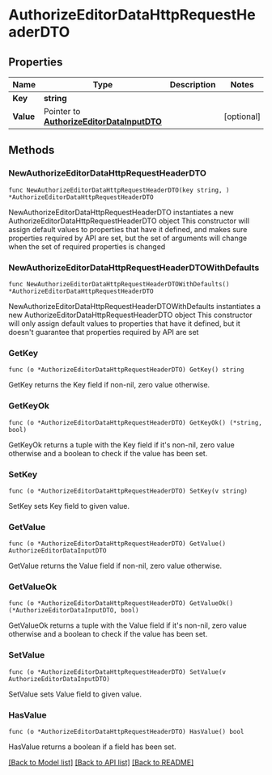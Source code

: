 # AuthorizeEditorDataHttpRequestHeaderDTO

## Properties

Name | Type | Description | Notes
------------ | ------------- | ------------- | -------------
**Key** | **string** |  | 
**Value** | Pointer to [**AuthorizeEditorDataInputDTO**](AuthorizeEditorDataInputDTO.md) |  | [optional] 

## Methods

### NewAuthorizeEditorDataHttpRequestHeaderDTO

`func NewAuthorizeEditorDataHttpRequestHeaderDTO(key string, ) *AuthorizeEditorDataHttpRequestHeaderDTO`

NewAuthorizeEditorDataHttpRequestHeaderDTO instantiates a new AuthorizeEditorDataHttpRequestHeaderDTO object
This constructor will assign default values to properties that have it defined,
and makes sure properties required by API are set, but the set of arguments
will change when the set of required properties is changed

### NewAuthorizeEditorDataHttpRequestHeaderDTOWithDefaults

`func NewAuthorizeEditorDataHttpRequestHeaderDTOWithDefaults() *AuthorizeEditorDataHttpRequestHeaderDTO`

NewAuthorizeEditorDataHttpRequestHeaderDTOWithDefaults instantiates a new AuthorizeEditorDataHttpRequestHeaderDTO object
This constructor will only assign default values to properties that have it defined,
but it doesn't guarantee that properties required by API are set

### GetKey

`func (o *AuthorizeEditorDataHttpRequestHeaderDTO) GetKey() string`

GetKey returns the Key field if non-nil, zero value otherwise.

### GetKeyOk

`func (o *AuthorizeEditorDataHttpRequestHeaderDTO) GetKeyOk() (*string, bool)`

GetKeyOk returns a tuple with the Key field if it's non-nil, zero value otherwise
and a boolean to check if the value has been set.

### SetKey

`func (o *AuthorizeEditorDataHttpRequestHeaderDTO) SetKey(v string)`

SetKey sets Key field to given value.


### GetValue

`func (o *AuthorizeEditorDataHttpRequestHeaderDTO) GetValue() AuthorizeEditorDataInputDTO`

GetValue returns the Value field if non-nil, zero value otherwise.

### GetValueOk

`func (o *AuthorizeEditorDataHttpRequestHeaderDTO) GetValueOk() (*AuthorizeEditorDataInputDTO, bool)`

GetValueOk returns a tuple with the Value field if it's non-nil, zero value otherwise
and a boolean to check if the value has been set.

### SetValue

`func (o *AuthorizeEditorDataHttpRequestHeaderDTO) SetValue(v AuthorizeEditorDataInputDTO)`

SetValue sets Value field to given value.

### HasValue

`func (o *AuthorizeEditorDataHttpRequestHeaderDTO) HasValue() bool`

HasValue returns a boolean if a field has been set.


[[Back to Model list]](../README.md#documentation-for-models) [[Back to API list]](../README.md#documentation-for-api-endpoints) [[Back to README]](../README.md)


